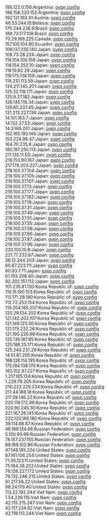 186.122.0.156:Argentina: [ovpn config](vpn/186_122_0_156.ovpn)  
186.158.220.152:Argentina: [ovpn config](vpn/186_158_220_152.ovpn)  
192.121.163.91:Austria: [ovpn config](vpn/192_121_163_91.ovpn)  
46.53.244.15:Belarus: [ovpn config](vpn/46_53_244_15.ovpn)  
170.244.238.9:Brazil: [ovpn config](vpn/170_244_238_9.ovpn)  
189.73.177.108:Brazil: [ovpn config](vpn/189_73_177_108.ovpn)  
70.29.169.225:Canada: [ovpn config](vpn/70_29_169_225.ovpn)  
157.100.104.80:Ecuador: [ovpn config](vpn/157_100_104_80.ovpn)  
106.137.255.140:Japan: [ovpn config](vpn/106_137_255_140.ovpn)  
106.73.28.224:Japan: [ovpn config](vpn/106_73_28_224.ovpn)  
118.104.100.159:Japan: [ovpn config](vpn/118_104_100_159.ovpn)  
118.154.252.10:Japan: [ovpn config](vpn/118_154_252_10.ovpn)  
118.19.82.29:Japan: [ovpn config](vpn/118_19_82_29.ovpn)  
119.175.138.159:Japan: [ovpn config](vpn/119_175_138_159.ovpn)  
119.231.113.59:Japan: [ovpn config](vpn/119_231_113_59.ovpn)  
124.211.145.201:Japan: [ovpn config](vpn/124_211_145_201.ovpn)  
125.52.118.171:Japan: [ovpn config](vpn/125_52_118_171.ovpn)  
125.9.27.182:Japan: [ovpn config](vpn/125_9_27_182.ovpn)  
126.145.118.34:Japan: [ovpn config](vpn/126_145_118_34.ovpn)  
126.65.237.45:Japan: [ovpn config](vpn/126_65_237_45.ovpn)  
131.213.227.136:Japan: [ovpn config](vpn/131_213_227_136.ovpn)  
14.101.163.7:Japan: [ovpn config](vpn/14_101_163_7.ovpn)  
14.132.27.53:Japan: [ovpn config](vpn/14_132_27_53.ovpn)  
14.3.169.201:Japan: [ovpn config](vpn/14_3_169_201.ovpn)  
152.165.193.146:Japan: [ovpn config](vpn/152_165_193_146.ovpn)  
153.224.96.47:Japan: [ovpn config](vpn/153_224_96_47.ovpn)  
164.70.235.8:Japan: [ovpn config](vpn/164_70_235_8.ovpn)  
180.197.250.113:Japan: [ovpn config](vpn/180_197_250_113.ovpn)  
211.135.11.53:Japan: [ovpn config](vpn/211_135_11_53.ovpn)  
216.153.90.167:Japan: [ovpn config](vpn/216_153_90_167.ovpn)  
217.178.203.227:Japan: [ovpn config](vpn/217_178_203_227.ovpn)  
219.100.37.104:Japan: [ovpn config](vpn/219_100_37_104.ovpn)  
219.100.37.105:Japan: [ovpn config](vpn/219_100_37_105.ovpn)  
219.100.37.107:Japan: [ovpn config](vpn/219_100_37_107.ovpn)  
219.100.37.13:Japan: [ovpn config](vpn/219_100_37_13.ovpn)  
219.100.37.177:Japan: [ovpn config](vpn/219_100_37_177.ovpn)  
219.100.37.182:Japan: [ovpn config](vpn/219_100_37_182.ovpn)  
219.100.37.19:Japan: [ovpn config](vpn/219_100_37_19.ovpn)  
219.100.37.31:Japan: [ovpn config](vpn/219_100_37_31.ovpn)  
219.100.37.49:Japan: [ovpn config](vpn/219_100_37_49.ovpn)  
219.100.37.51:Japan: [ovpn config](vpn/219_100_37_51.ovpn)  
219.100.37.55:Japan: [ovpn config](vpn/219_100_37_55.ovpn)  
219.100.37.58:Japan: [ovpn config](vpn/219_100_37_58.ovpn)  
219.100.37.86:Japan: [ovpn config](vpn/219_100_37_86.ovpn)  
219.100.37.87:Japan: [ovpn config](vpn/219_100_37_87.ovpn)  
219.100.37.96:Japan: [ovpn config](vpn/219_100_37_96.ovpn)  
220.100.15.8:Japan: [ovpn config](vpn/220_100_15_8.ovpn)  
221.71.233.87:Japan: [ovpn config](vpn/221_71_233_87.ovpn)  
36.12.244.203:Japan: [ovpn config](vpn/36_12_244_203.ovpn)  
60.67.223.111:Japan: [ovpn config](vpn/60_67_223_111.ovpn)  
60.93.7.71:Japan: [ovpn config](vpn/60_93_7_71.ovpn)  
61.193.208.40:Japan: [ovpn config](vpn/61_193_208_40.ovpn)  
92.202.151.112:Japan: [ovpn config](vpn/92_202_151_112.ovpn)  
101.235.81.130:Korea Republic of: [ovpn config](vpn/101_235_81_130.ovpn)  
110.15.190.103:Korea Republic of: [ovpn config](vpn/110_15_190_103.ovpn)  
112.171.28.180:Korea Republic of: [ovpn config](vpn/112_171_28_180.ovpn)  
112.72.253.154:Korea Republic of: [ovpn config](vpn/112_72_253_154.ovpn)  
119.204.165.207:Korea Republic of: [ovpn config](vpn/119_204_165_207.ovpn)  
120.29.134.202:Korea Republic of: [ovpn config](vpn/120_29_134_202.ovpn)  
121.142.202.107:Korea Republic of: [ovpn config](vpn/121_142_202_107.ovpn)  
121.149.123.50:Korea Republic of: [ovpn config](vpn/121_149_123_50.ovpn)  
121.179.232.26:Korea Republic of: [ovpn config](vpn/121_179_232_26.ovpn)  
121.190.226.98:Korea Republic of: [ovpn config](vpn/121_190_226_98.ovpn)  
125.136.187.85:Korea Republic of: [ovpn config](vpn/125_136_187_85.ovpn)  
125.186.25.171:Korea Republic of: [ovpn config](vpn/125_186_25_171.ovpn)  
125.240.231.29:Korea Republic of: [ovpn config](vpn/125_240_231_29.ovpn)  
14.51.81.205:Korea Republic of: [ovpn config](vpn/14_51_81_205.ovpn)  
168.126.114.195:Korea Republic of: [ovpn config](vpn/168_126_114_195.ovpn)  
175.194.138.170:Korea Republic of: [ovpn config](vpn/175_194_138_170.ovpn)  
183.102.97.227:Korea Republic of: [ovpn config](vpn/183_102_97_227.ovpn)  
1.217.165.134:Korea Republic of: [ovpn config](vpn/1_217_165_134.ovpn)  
1.239.79.205:Korea Republic of: [ovpn config](vpn/1_239_79_205.ovpn)  
210.222.229.234:Korea Republic of: [ovpn config](vpn/210_222_229_234.ovpn)  
211.44.188.18:Korea Republic of: [ovpn config](vpn/211_44_188_18.ovpn)  
211.59.146.22:Korea Republic of: [ovpn config](vpn/211_59_146_22.ovpn)  
220.119.172.96:Korea Republic of: [ovpn config](vpn/220_119_172_96.ovpn)  
220.90.245.30:Korea Republic of: [ovpn config](vpn/220_90_245_30.ovpn)  
221.167.26.145:Korea Republic of: [ovpn config](vpn/221_167_26_145.ovpn)  
222.120.189.180:Korea Republic of: [ovpn config](vpn/222_120_189_180.ovpn)  
39.114.68.87:Korea Republic of: [ovpn config](vpn/39_114_68_87.ovpn)  
46.188.124.68:Russian Federation: [ovpn config](vpn/46_188_124_68.ovpn)  
5.100.90.68:Russian Federation: [ovpn config](vpn/5_100_90_68.ovpn)  
78.157.237.155:Russian Federation: [ovpn config](vpn/78_157_237_155.ovpn)  
89.189.102.86:Russian Federation: [ovpn config](vpn/89_189_102_86.ovpn)  
47.148.185.224:United States: [ovpn config](vpn/47_148_185_224.ovpn)  
67.161.106.254:United States: [ovpn config](vpn/67_161_106_254.ovpn)  
71.95.123.11:United States: [ovpn config](vpn/71_95_123_11.ovpn)  
75.164.28.222:United States: [ovpn config](vpn/75_164_28_222.ovpn)  
76.126.227.172:United States: [ovpn config](vpn/76_126_227_172.ovpn)  
76.132.246.215:United States: [ovpn config](vpn/76_132_246_215.ovpn)  
91.217.58.22:United States: [ovpn config](vpn/91_217_58_22.ovpn)  
98.24.179.40:United States: [ovpn config](vpn/98_24_179_40.ovpn)  
113.22.192.244:Viet Nam: [ovpn config](vpn/113_22_192_244.ovpn)  
1.54.239.115:Viet Nam: [ovpn config](vpn/1_54_239_115.ovpn)  
42.115.215.247:Viet Nam: [ovpn config](vpn/42_115_215_247.ovpn)  
42.117.234.62:Viet Nam: [ovpn config](vpn/42_117_234_62.ovpn)  
42.118.113.244:Viet Nam: [ovpn config](vpn/42_118_113_244.ovpn)  
